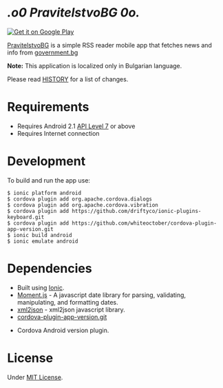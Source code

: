 _.o0 PravitelstvoBG 0o._
=========================

<a href="https://play.google.com/store/apps/details?id=net.vexelon.pravitelstvobg">
  <img alt="Get it on Google Play"
       src="https://developer.android.com/images/brand/bg_generic_rgb_wo_45.png" />
</a>

[PravitelstvoBG](https://play.google.com/store/apps/details?id=net.vexelon.pravitelstvobg) is a 
simple RSS reader mobile app that fetches news and info from [government.bg](http://government.bg)

**Note:** This application is localized only in Bulgarian language.

Please read [HISTORY](HISTORY) for a list of changes.

# Requirements

  * Requires Android 2.1 [API Level 7](http://developer.android.com/about/versions/android-2.1.html) or above
  * Requires Internet connection

# Development

To build and run the app use:

    $ ionic platform android
    $ cordova plugin add org.apache.cordova.dialogs
    $ cordova plugin add org.apache.cordova.vibration
    $ cordova plugin add https://github.com/driftyco/ionic-plugins-keyboard.git
    $ cordova plugin add https://github.com/whiteoctober/cordova-plugin-app-version.git
    $ ionic build android
    $ ionic emulate android

# Dependencies

  * Built using [Ionic](http://ionicframework.com/).
  * [Moment.js](http://momentjs.com/) - A javascript date library for parsing, validating, 
  manipulating, and formatting dates.
  * [xml2json](http://goessner.net/download/prj/jsonxml/) - xml2json javascript library.
  * [cordova-plugin-app-version.git](https://github.com/whiteoctober/cordova-plugin-app-version.git) 
  - Cordova Android version plugin.

# License

Under [MIT License](LICENSE).
